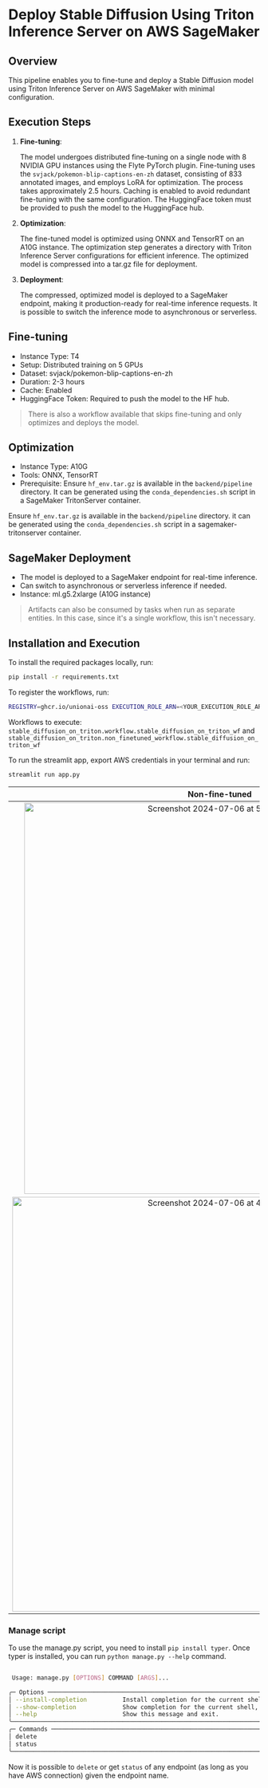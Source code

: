 # Deploy Stable Diffusion Using Triton Inference Server on AWS SageMaker

## Overview

This pipeline enables you to fine-tune and deploy a Stable Diffusion model using Triton Inference Server on AWS SageMaker with minimal configuration.

## Execution Steps

1. **Fine-tuning**:

   The model undergoes distributed fine-tuning on a single node with 8 NVIDIA GPU instances using the Flyte PyTorch plugin.
   Fine-tuning uses the `svjack/pokemon-blip-captions-en-zh` dataset, consisting of 833 annotated images, and employs LoRA for optimization.
   The process takes approximately 2.5 hours. Caching is enabled to avoid redundant fine-tuning with the same configuration. The HuggingFace token must be provided to push the model to the HuggingFace hub.

2. **Optimization**:

   The fine-tuned model is optimized using ONNX and TensorRT on an A10G instance.
   The optimization step generates a directory with Triton Inference Server configurations for efficient inference.
   The optimized model is compressed into a tar.gz file for deployment.

3. **Deployment**:

   The compressed, optimized model is deployed to a SageMaker endpoint, making it production-ready for real-time inference requests.
   It is possible to switch the inference mode to asynchronous or serverless.

## Fine-tuning

- Instance Type: T4
- Setup: Distributed training on 5 GPUs
- Dataset: svjack/pokemon-blip-captions-en-zh
- Duration: 2-3 hours
- Cache: Enabled
- HuggingFace Token: Required to push the model to the HF hub.

> There is also a workflow available that skips fine-tuning and only optimizes and deploys the model.

## Optimization

- Instance Type: A10G
- Tools: ONNX, TensorRT
- Prerequisite: Ensure `hf_env.tar.gz` is available in the `backend/pipeline` directory. It can be generated using the `conda_dependencies.sh` script in a SageMaker TritonServer container.

Ensure `hf_env.tar.gz` is available in the `backend/pipeline` directory. it can be generated using the `conda_dependencies.sh` script in a sagemaker-tritonserver container.

## SageMaker Deployment

- The model is deployed to a SageMaker endpoint for real-time inference.
- Can switch to asynchronous or serverless inference if needed.
- Instance: ml.g5.2xlarge (A10G instance)

> Artifacts can also be consumed by tasks when run as separate entities. In this case, since it's a single workflow, this isn't necessary.

## Installation and Execution

To install the required packages locally, run:

```bash
pip install -r requirements.txt
```

To register the workflows, run:

```bash
REGISTRY=ghcr.io/unionai-oss EXECUTION_ROLE_ARN=<YOUR_EXECUTION_ROLE_ARN> unionai register stable_diffusion_on_triton
```

Workflows to execute: `stable_diffusion_on_triton.workflow.stable_diffusion_on_triton_wf` and `stable_diffusion_on_triton.non_finetuned_workflow.stable_diffusion_on_triton_wf`

To run the streamlit app, export AWS credentials in your terminal and run:

```bash
streamlit run app.py
```

|                                                                           Non-fine-tuned                                                                           |                                                                             Fine-tuned                                                                             |
| :----------------------------------------------------------------------------------------------------------------------------------------------------------------: | :----------------------------------------------------------------------------------------------------------------------------------------------------------------: |
| <img width="785" alt="Screenshot 2024-07-06 at 5 00 58 PM" src="https://github.com/unionai/unionai-examples/assets/27777173/80bd5c0e-bf18-472a-aa8d-04ceaffaa571"> | <img width="776" alt="Screenshot 2024-07-06 at 5 00 50 PM" src="https://github.com/unionai/unionai-examples/assets/27777173/de3344c9-4750-40a7-be1d-93a9dc1e8025"> |
| <img width="832" alt="Screenshot 2024-07-06 at 4 59 05 PM" src="https://github.com/unionai/unionai-examples/assets/27777173/11c48991-b91e-4e8c-ad4d-d5a3206f0934"> | <img width="816" alt="Screenshot 2024-07-06 at 4 58 56 PM" src="https://github.com/unionai/unionai-examples/assets/27777173/5b4b97ce-fb03-4034-a1a4-2898f603069a"> |

### Manage script

To use the manage.py script, you need to install `pip install typer`. Once typer is installed, you can run `python manage.py --help` command.

```bash

 Usage: manage.py [OPTIONS] COMMAND [ARGS]...

╭─ Options ─────────────────────────────────────────────────────────────────────────────────────────────────────────────────────────────────────────────────────────────────────────────────────────────────────────────────────────────────────────╮
│ --install-completion          Install completion for the current shell.                                                                                                                                                                           │
│ --show-completion             Show completion for the current shell, to copy it or customize the installation.                                                                                                                                    │
│ --help                        Show this message and exit.                                                                                                                                                                                         │
╰───────────────────────────────────────────────────────────────────────────────────────────────────────────────────────────────────────────────────────────────────────────────────────────────────────────────────────────────────────────────────╯
╭─ Commands ────────────────────────────────────────────────────────────────────────────────────────────────────────────────────────────────────────────────────────────────────────────────────────────────────────────────────────────────────────╮
│ delete                                                                                                                                                                                                                                            │
│ status                                                                                                                                                                                                                                            │
╰───────────────────────────────────────────────────────────────────────────────────────────────────────────────────────────────────────────────────────────────────────────────────────────────────────────────────────────────────────────────────╯
```

Now it is possible to `delete` or get `status` of any endpoint (as long as you have AWS connection) given the endpoint name.
